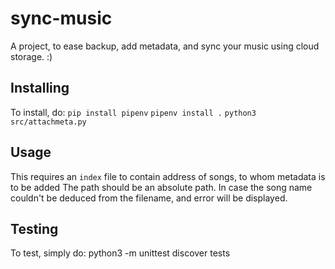 # sync-music
A project, to ease backup, add metadata, and sync your music using cloud storage. :)

## Installing
To install, do:
`pip install pipenv`
`pipenv install .`
`python3 src/attachmeta.py`

## Usage
This requires an `index` file to contain address of songs, to whom metadata is to be added
The path should be an absolute path.
In case the song name couldn't be deduced from the filename, and error will be displayed.

## Testing
To test, simply do:
python3 -m unittest discover tests
